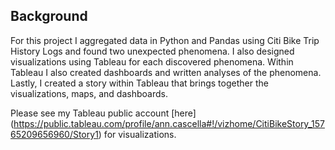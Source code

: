## Background

For this project I aggregated data in Python and Pandas using Citi Bike Trip History Logs and found two unexpected phenomena. I also designed visualizations using Tableau for each discovered phenomena.  Within Tableau I also created dashboards and written analyses of the phenomena.  Lastly, I created a story within Tableau that brings together the visualizations, maps, and dashboards.


Please see my Tableau public account [here] (https://public.tableau.com/profile/ann.cascella#!/vizhome/CitiBikeStory_15765209656960/Story1) for visualizations.